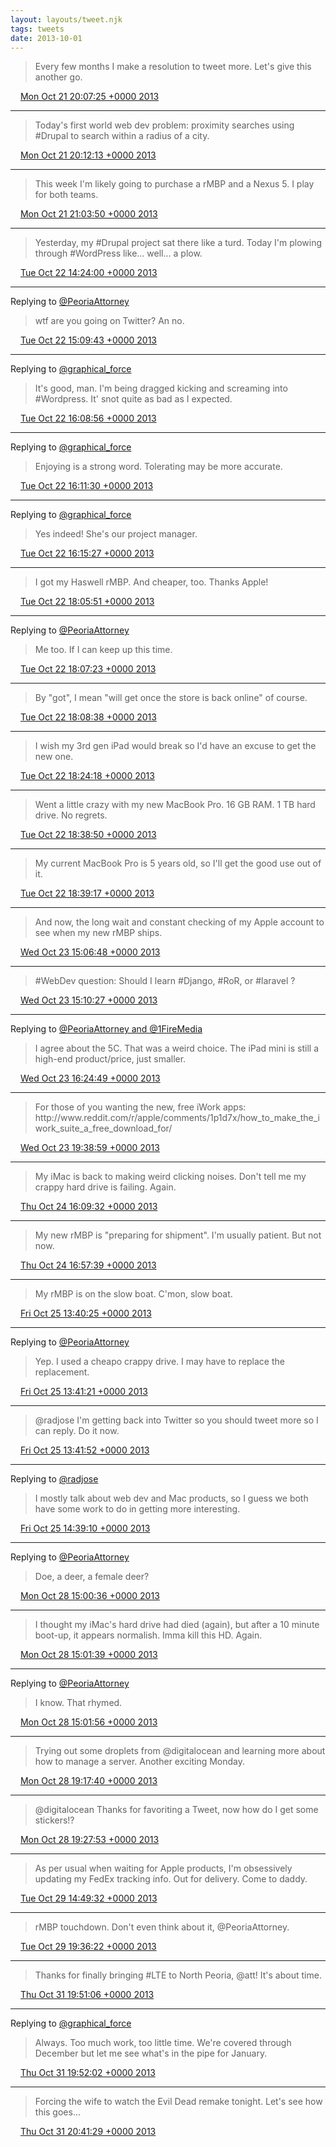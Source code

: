```yaml
---
layout: layouts/tweet.njk
tags: tweets
date: 2013-10-01
---
```


> Every few months I make a resolution to tweet more\. Let's give this another go\.

<img src="../media/tweet.ico" width="12" /> [Mon Oct 21 20:07:25 +0000 2013](https://twitter.com/timwasson/status/392381631878533120)

----

> Today's first world web dev problem: proximity searches using \#Drupal to search within a radius of a city\.

<img src="../media/tweet.ico" width="12" /> [Mon Oct 21 20:12:13 +0000 2013](https://twitter.com/timwasson/status/392382838437183488)

----

> This week I'm likely going to purchase a rMBP and a Nexus 5\. I play for both teams\.

<img src="../media/tweet.ico" width="12" /> [Mon Oct 21 21:03:50 +0000 2013](https://twitter.com/timwasson/status/392395827051642881)

----

> Yesterday, my \#Drupal project sat there like a turd\. Today I'm plowing through \#WordPress like\.\.\. well\.\.\. a plow\.

<img src="../media/tweet.ico" width="12" /> [Tue Oct 22 14:24:00 +0000 2013](https://twitter.com/timwasson/status/392657596676464640)

----

Replying to [@PeoriaAttorney](https://twitter.com/PeoriaAttorney/status/392667904811872257)

> wtf are you going on Twitter? An no\.

<img src="../media/tweet.ico" width="12" /> [Tue Oct 22 15:09:43 +0000 2013](https://twitter.com/timwasson/status/392669098313662464)

----

Replying to [@graphical\_force](https://twitter.com/graphical_force/status/392681110712225792)

> It's good, man\. I'm being dragged kicking and screaming into \#Wordpress\. It' snot quite as bad as I expected\.

<img src="../media/tweet.ico" width="12" /> [Tue Oct 22 16:08:56 +0000 2013](https://twitter.com/timwasson/status/392684002525446144)

----

Replying to [@graphical\_force](https://twitter.com/graphical_force/status/392684529598877697)

> Enjoying is a strong word\. Tolerating may be more accurate\.

<img src="../media/tweet.ico" width="12" /> [Tue Oct 22 16:11:30 +0000 2013](https://twitter.com/timwasson/status/392684649081614337)

----

Replying to [@graphical\_force](https://twitter.com/graphical_force/status/392685190621188096)

> Yes indeed\! She's our project manager\.

<img src="../media/tweet.ico" width="12" /> [Tue Oct 22 16:15:27 +0000 2013](https://twitter.com/timwasson/status/392685643794370562)

----

> I got my Haswell rMBP\. And cheaper, too\. Thanks Apple\!

<img src="../media/tweet.ico" width="12" /> [Tue Oct 22 18:05:51 +0000 2013](https://twitter.com/timwasson/status/392713425807089664)

----

Replying to [@PeoriaAttorney](https://twitter.com/PeoriaAttorney/status/392687074924437505)

> Me too\. If I can keep up this time\.

<img src="../media/tweet.ico" width="12" /> [Tue Oct 22 18:07:23 +0000 2013](https://twitter.com/timwasson/status/392713809170673664)

----

> By "got", I mean "will get once the store is back online" of course\.

<img src="../media/tweet.ico" width="12" /> [Tue Oct 22 18:08:38 +0000 2013](https://twitter.com/timwasson/status/392714127363162112)

----

> I wish my 3rd gen iPad would break so I'd have an excuse to get the new one\.

<img src="../media/tweet.ico" width="12" /> [Tue Oct 22 18:24:18 +0000 2013](https://twitter.com/timwasson/status/392718068767408129)

----

> Went a little crazy with my new MacBook Pro\. 16 GB RAM\. 1 TB hard drive\. No regrets\.

<img src="../media/tweet.ico" width="12" /> [Tue Oct 22 18:38:50 +0000 2013](https://twitter.com/timwasson/status/392721724103331840)

----

> My current MacBook Pro is 5 years old, so I'll get the good use out of it\.

<img src="../media/tweet.ico" width="12" /> [Tue Oct 22 18:39:17 +0000 2013](https://twitter.com/timwasson/status/392721840843399169)

----

> And now, the long wait and constant checking of my Apple account to see when my new rMBP ships\.

<img src="../media/tweet.ico" width="12" /> [Wed Oct 23 15:06:48 +0000 2013](https://twitter.com/timwasson/status/393030752008273921)

----

> \#WebDev question: Should I learn \#Django, \#RoR, or \#laravel ?

<img src="../media/tweet.ico" width="12" /> [Wed Oct 23 15:10:27 +0000 2013](https://twitter.com/timwasson/status/393031673903726592)

----

Replying to [@PeoriaAttorney and @1FireMedia](https://twitter.com/PeoriaAttorney/status/392304681944223747)

> I agree about the 5C\. That was a weird choice\. The iPad mini is still a high\-end product/price, just smaller\.

<img src="../media/tweet.ico" width="12" /> [Wed Oct 23 16:24:49 +0000 2013](https://twitter.com/timwasson/status/393050389165002752)

----

> For those of you wanting the new, free iWork apps: http://www\.reddit\.com/r/apple/comments/1p1d7x/how\_to\_make\_the\_iwork\_suite\_a\_free\_download\_for/

<img src="../media/tweet.ico" width="12" /> [Wed Oct 23 19:38:59 +0000 2013](https://twitter.com/timwasson/status/393099251627995137)

----

> My iMac is back to making weird clicking noises\. Don't tell me my crappy hard drive is failing\. Again\.

<img src="../media/tweet.ico" width="12" /> [Thu Oct 24 16:09:32 +0000 2013](https://twitter.com/timwasson/status/393408927074758656)

----

> My new rMBP is "preparing for shipment"\. I'm usually patient\. But not now\.

<img src="../media/tweet.ico" width="12" /> [Thu Oct 24 16:57:39 +0000 2013](https://twitter.com/timwasson/status/393421036860882944)

----

> My rMBP is on the slow boat\. C'mon, slow boat\.

<img src="../media/tweet.ico" width="12" /> [Fri Oct 25 13:40:25 +0000 2013](https://twitter.com/timwasson/status/393733788842209280)

----

Replying to [@PeoriaAttorney](https://twitter.com/PeoriaAttorney/status/393705495376056321)

> Yep\. I used a cheapo crappy drive\. I may have to replace the replacement\.

<img src="../media/tweet.ico" width="12" /> [Fri Oct 25 13:41:21 +0000 2013](https://twitter.com/timwasson/status/393734026395021314)

----

> @radjose I'm getting back into Twitter so you should tweet more so I can reply\. Do it now\.

<img src="../media/tweet.ico" width="12" /> [Fri Oct 25 13:41:52 +0000 2013](https://twitter.com/timwasson/status/393734155357270016)

----

Replying to [@radjose](https://twitter.com/RadleyJPhoenix/status/393742340025618434)

> I mostly talk about web dev and Mac products, so I guess we both have some work to do in getting more interesting\.

<img src="../media/tweet.ico" width="12" /> [Fri Oct 25 14:39:10 +0000 2013](https://twitter.com/timwasson/status/393748574359404544)

----

Replying to [@PeoriaAttorney](https://twitter.com/PeoriaAttorney/status/394840452496490497)

> Doe, a deer, a female deer?

<img src="../media/tweet.ico" width="12" /> [Mon Oct 28 15:00:36 +0000 2013](https://twitter.com/timwasson/status/394841133911515137)

----

> I thought my iMac's hard drive had died \(again\), but after a 10 minute boot\-up, it appears normalish\. Imma kill this HD\. Again\.

<img src="../media/tweet.ico" width="12" /> [Mon Oct 28 15:01:39 +0000 2013](https://twitter.com/timwasson/status/394841395682234368)

----

Replying to [@PeoriaAttorney](https://twitter.com/PeoriaAttorney/status/394841254296424449)

> I know\. That rhymed\.

<img src="../media/tweet.ico" width="12" /> [Mon Oct 28 15:01:56 +0000 2013](https://twitter.com/timwasson/status/394841466545000449)

----

> Trying out some droplets from @digitalocean and learning more about how to manage a server\. Another exciting Monday\.

<img src="../media/tweet.ico" width="12" /> [Mon Oct 28 19:17:40 +0000 2013](https://twitter.com/timwasson/status/394905824096567297)

----

> @digitalocean Thanks for favoriting a Tweet, now how do I get some stickers\!?

<img src="../media/tweet.ico" width="12" /> [Mon Oct 28 19:27:53 +0000 2013](https://twitter.com/timwasson/status/394908396094095360)

----

> As per usual when waiting for Apple products, I'm obsessively updating my FedEx tracking info\. Out for delivery\. Come to daddy\.

<img src="../media/tweet.ico" width="12" /> [Tue Oct 29 14:49:32 +0000 2013](https://twitter.com/timwasson/status/395200736738279424)

----

> rMBP touchdown\. Don't even think about it, @PeoriaAttorney\.

<img src="../media/tweet.ico" width="12" /> [Tue Oct 29 19:36:22 +0000 2013](https://twitter.com/timwasson/status/395272920118751232)

----

> Thanks for finally bringing \#LTE to North Peoria, @att\! It's about time\.

<img src="../media/tweet.ico" width="12" /> [Thu Oct 31 19:51:06 +0000 2013](https://twitter.com/timwasson/status/396001401425657856)

----

Replying to [@graphical\_force](https://twitter.com/graphical_force/status/395424437152915456)

> Always\. Too much work, too little time\. We're covered through December but let me see what's in the pipe for January\.

<img src="../media/tweet.ico" width="12" /> [Thu Oct 31 19:52:02 +0000 2013](https://twitter.com/timwasson/status/396001637342269440)

----

> Forcing the wife to watch the Evil Dead remake tonight\. Let's see how this goes\.\.\.

<img src="../media/tweet.ico" width="12" /> [Thu Oct 31 20:41:29 +0000 2013](https://twitter.com/timwasson/status/396014083100524544)